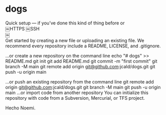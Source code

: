 # dogs

Quick setup — if you’ve done this kind of thing before
or	
￼HTTPS
￼SSH	
￼	
Get started by creating a new file or uploading an existing file. We recommend every repository include a README, LICENSE, and .gitignore.

…or create a new repository on the command line
echo "# dogs" >> README.md
git init
git add README.md
git commit -m "first commit"
git branch -M main
git remote add origin git@github.com:jcald/dogs.git
git push -u origin main


…or push an existing repository from the command line
git remote add origin git@github.com:jcald/dogs.git
git branch -M main
git push -u origin main
…or import code from another repository
You can initialize this repository with code from a Subversion, Mercurial, or TFS project.

Hecho Noemi.

